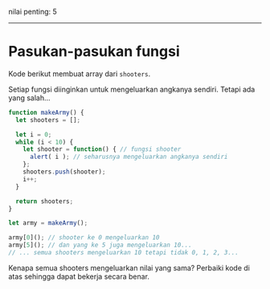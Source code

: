 nilai penting: 5

---

# Pasukan-pasukan fungsi

Kode berikut membuat array dari `shooters`.

Setiap fungsi diinginkan untuk mengeluarkan angkanya sendiri. Tetapi ada yang salah...

```js run
function makeArmy() {
  let shooters = [];

  let i = 0;
  while (i < 10) {
    let shooter = function() { // fungsi shooter
      alert( i ); // seharusnya mengeluarkan angkanya sendiri
    };
    shooters.push(shooter);
    i++;
  }

  return shooters;
}

let army = makeArmy();

army[0](); // shooter ke 0 mengeluarkan 10
army[5](); // dan yang ke 5 juga mengeluarkan 10...
// ... semua shooters mengeluarkan 10 tetapi tidak 0, 1, 2, 3...
```

Kenapa semua shooters mengeluarkan nilai yang sama? Perbaiki kode di atas sehingga dapat bekerja secara benar.

